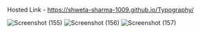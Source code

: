 Hosted Link - https://shweta-sharma-1009.github.io/Typography/

![Screenshot (155)](https://github.com/shweta-sharma-1009/Typography/assets/128416925/f1e1cb41-c1e4-4913-911f-3597d6272ba8)
![Screenshot (156)](https://github.com/shweta-sharma-1009/Typography/assets/128416925/707afd4d-0713-4f34-8aa7-c7c4e3b1c6e5)
![Screenshot (157)](https://github.com/shweta-sharma-1009/Typography/assets/128416925/784dc64a-770f-42d1-8de3-ba973048f7cd)
